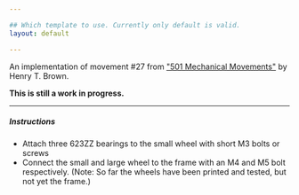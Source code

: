 ```yaml
---

## Which template to use. Currently only default is valid.
layout: default

---
```


An implementation of movement \#27 from ["501 Mechanical Movements"](http://books.google.de/books/about/507_Mechanical_Movements.html?id=CSH5UgzD8oIC&redir_esc=y) by Henry T. Brown.

**This is still a work in progress.**

***

##### Instructions

* Attach three 623ZZ bearings to the small wheel with short M3 bolts or screws
* Connect the small and large wheel to the frame with an M4 and M5 bolt respectively.
(Note: So far the wheels have been printed and tested, but not yet the frame.)